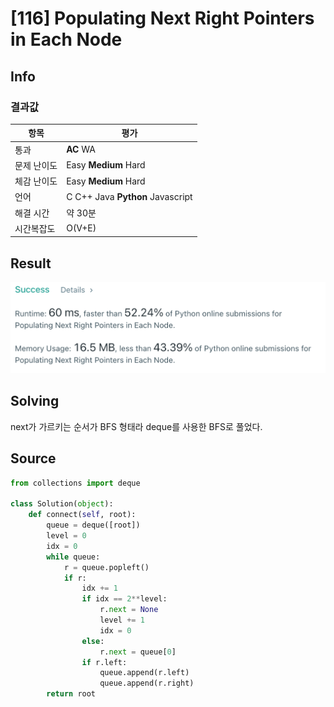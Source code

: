 # [116] Populating Next Right Pointers in Each Node

## Info

### 결과값

| 항목        | 평가                             |
| ----------- | -------------------------------- |
| 통과        | **AC** WA                        |
| 문제 난이도 | Easy **Medium** Hard             |
| 체감 난이도 | Easy **Medium** Hard             |
| 언어        | C C++ Java **Python** Javascript |
| 해결 시간   | 약 30분                         |
| 시간복잡도  | O(V+E)                           |

## Result

![116](116.png)

## Solving

next가 가르키는 순서가 BFS 형태라 deque를 사용한 BFS로 풀었다.

## Source

```python
from collections import deque

class Solution(object):
    def connect(self, root):
        queue = deque([root])
        level = 0
        idx = 0
        while queue:
            r = queue.popleft()
            if r:
                idx += 1
                if idx == 2**level:
                    r.next = None
                    level += 1
                    idx = 0
                else:
                    r.next = queue[0]
                if r.left:
                    queue.append(r.left)
                    queue.append(r.right)
        return root
```

